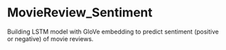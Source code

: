 # MovieReview_Sentiment
Building LSTM model with GloVe embedding to predict sentiment (positive or negative) of movie reviews.
